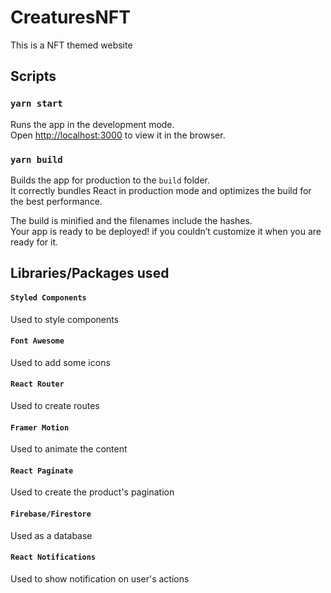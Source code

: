 # CreaturesNFT

This is a NFT themed website

## Scripts

### `yarn start`

Runs the app in the development mode.\
Open [http://localhost:3000](http://localhost:3000) to view it in the browser.

### `yarn build`

Builds the app for production to the `build` folder.\
It correctly bundles React in production mode and optimizes the build for the best performance.

The build is minified and the filenames include the hashes.\
Your app is ready to be deployed!
 if you couldn’t customize it when you are ready for it.

## Libraries/Packages used

####  `Styled Components`

Used to style components 

####  `Font Awesome`

Used to add some icons 

####  `React Router`

Used to create routes 

####  `Framer Motion`

Used to animate the content

####  `React Paginate`

Used to create the product's pagination 

####  `Firebase/Firestore`

Used as a database

####  `React Notifications`

Used to show notification on user's actions



